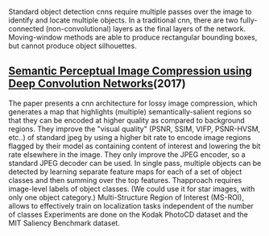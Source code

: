 Standard object detection cnns require multiple passes over the image to identify and locate multiple objects.
In a traditional cnn, there are two fully-connected (non-convolutional) layers as the final layers of the network. 
Moving-window methods are able to produce rectangular bounding boxes, but cannot produce object silhouettes.


## [Semantic Perceptual Image Compression using Deep Convolution Networks](https://arxiv.org/abs/1612.08712)(2017)
The paper presents a cnn architecture for lossy image compression, which generates a map that highlights (multiple) semantically-salient regions so that they can be encoded at higher quality as compared to background regions.
They improve the "visual quality" (PSNR, SSIM, VIFP, PSNR-HVSM, etc..) of standard jpeg by using a higher bit rate to encode image regions flagged by their model as containing content of interest and lowering the bit rate elsewhere in the image.
They only improve the JPEG encoder, so a standard JPEG decoder can be used.
In single pass, multiple objects can be detected by learning separate feature maps for each of a set of object classes and then summing over the top features.
Thapproach requires image-level labels of object classes. (We could use it for star images, with only one object category.)
Multi-Structure Region of Interest (MS-ROI), allows to effectively train on localization tasks independent of the number of classes
Experiments are done on the Kodak PhotoCD dataset and the MIT Saliency Benchmark dataset.
